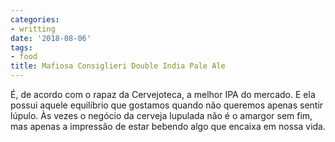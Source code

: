 ```yaml
---
categories:
- writting
date: '2018-08-06'
tags:
- food
title: Mafiosa Consiglieri Double India Pale Ale
---
```


É, de acordo com o rapaz da Cervejoteca, a melhor IPA do mercado. E ela possui aquele equilíbrio que gostamos quando não queremos apenas sentir lúpulo. Às vezes o negócio da cerveja lupulada não é o amargor sem fim, mas apenas a impressão de estar bebendo algo que encaixa em nossa vida.